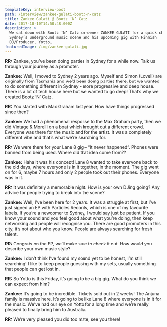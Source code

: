```yaml
---
templateKey: interview-post
path: /interview/zankee-gulati-bootz-n-catz
title: Zankee Gulati @ Bootz ‘N’ Catz
date: 2017-10-10T14:50:48.000Z
description: >
  We sat down with Bootz ‘N’ Catz co-owner ZANKEE GULATI for a quick chat about
  Sydney’s underground music scene and his upcoming gig with Finnish
  DJ/Producer, Yotto…
featuredImage: /img/zankee-gulati.jpg
---
```


**RR:** Zankee, you’ve been doing parties in Sydney for a while now. Talk us through your journey as a promoter.

**Zankee:** Well, I moved to Sydney 2 years ago. Myself and Simon (Lovell) are originally from Tasmania and we’d been doing parties there, but we wanted to do something different in Sydney - more progressive and deep house. There is a lot of tech house here but we wanted to go deep! That’s why we created Bootz ‘N’ Catz.

**RR:** You started with Max Graham last year. How have things progressed since then?

**Zankee:** We had a phenomenal response to the Max Graham party, then we did Vintage & Morelli on a boat which brought out a different crowd. Everyone was there for the music and for the artist. It was a completely different vibe and that’s what we’re searching for.

**RR:** We were there for your Lane 8 gig – “It never happened”. Phones were banned from being used. Where did that idea come from??

**Zankee:** Haha it was his concept! Lane 8 wanted to take everyone back to the old days, where everyone is in it together, in the moment. The gig went on for 6, maybe 7 hours and only 2 people took out their phones. Everyone was in it.

**RR:** It was definitely a memorable night. How is your own DJing going? Any advice for people trying to break into the scene?

**Zankee:** Well, I’ve been here for 2 years. It was a struggle at first, but I’ve just signed an EP with Particles Records, which is one of my favourite labels. If you’re a newcomer to Sydney, I would say just be patient. If you know your sound and you feel good about what you’re doing, then keep networking and people will recognise you. There are good promoters in this city, it’s not about who you know. People are always searching for fresh talent.

**RR:** Congrats on the EP, we’ll make sure to check it out. How would you describe your own music style?

**Zankee:** I don’t think I’ve found my sound yet to be honest, I’m still searching! I like to keep people guessing with my sets, usually something that people can get lost in.

**RR:** So Yotto is this Friday, it’s going to be a big gig. What do you think we can expect from him?

**Zankee:** It’s going to be incredible. Tickets sold out in 2 weeks! The Anjuna family is massive here. It’s going to be like Lane 8 where everyone is in it for the music. We’ve had our eye on Yotto for a long time and we’re really pleased to finally bring him to Australia.

**RR:** We’re very pleased you did too mate, see you there!
